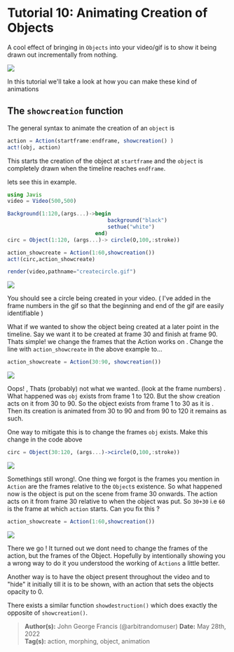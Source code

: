 # **Tutorial 10:** Animating Creation of Objects

A cool effect of bringing in `Objects` into your video/gif is to show it being
drawn out incrementally from nothing. 

![](../assets/demo_partialdraw.gif)

In this tutorial we'll take a look at how you can make these kind of animations


## The `showcreation` function 

The general syntax to animate the creation of an `object` is 

```julia
action = Action(startframe:endframe, showcreation() )
act!(obj, action)
```
 
This starts the creation of the object at `startframe` and the `object` is completely
drawn when the timeline reaches `endframe`.

lets see this in example.

```julia 
using Javis 
video = Video(500,500)

Background(1:120,(args...)->begin
								background("black")
								sethue("white")
							end)
circ = Object(1:120, (args...)-> circle(O,100,:stroke))

action_showcreate = Action(1:60,showcreation())
act!(circ,action_showcreate)

render(video,pathname="createcircle.gif")
```

![](../assets/createcircle.gif)

You should see a circle being created in your video. ( I've added in the frame numbers
in the gif so that the beginning and end of the gif are easily identifiable ) 

What if we wanted to show the object being created at a later point in the timeline. Say
we want it to be created at frame 30 and finish at frame 90.
Thats simple! we change the frames that the Action works on . Change the line with `action_showcreate` in the above example to...

```julia
action_showcreate = Action(30:90, showcreation())
```

![](../assets/createcircle2.gif)

Oops! , Thats (probably) not what we wanted. (look at the frame numbers) . What happened was `obj` exists from frame 1 to 120. But the show creation acts on it from 30 to 90. So the object exists from frame 1 to 30 as it is . Then its creation is animated from 30 to 90 and from 90 to 120 it remains as such.

One way to mitigate this is to change the frames `obj` exists. Make this change in the code
above

```julia
circ = Object(30:120, (args...)->circle(O,100,:stroke))
```

![](../assets/createcircle3.gif)

Somethings still wrong!. One thing we forgot is the frames you mention in `Action` are 
the frames relative to the `Object`s existence. So what happened now is the object is put
on the scene from frame 30 onwards. The action acts on it from frame 30 relative to when
the object was put. So `30+30` i.e `60` is the frame at which `action` starts.
Can you fix this ? 

```julia
action_showcreate = Action(1:60,showcreation())
```

![](../assets/createcircle4.gif)

There we go ! It turned out we dont need to change the frames of the action, but the frames of the Object. 
Hopefully by intentionally showing you a wrong way to do it you understood the working of  `Actions` a little better.

Another way is to have the object present throughout the video and to "hide" it initially till it is to be shown, with an action
that sets the objects opacity to 0. 

There exists a similar function `showdestruction()` which does exactly the opposite of `showcreation()`.

> **Author(s):** John George Francis (@arbitrandomuser) 
> **Date:** May 28th, 2022 \
> **Tag(s):** action, morphing, object, animation
